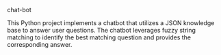 chat-bot

This Python project implements a chatbot that utilizes a JSON knowledge base to answer user questions. The chatbot leverages fuzzy string matching to identify the best matching question and provides the corresponding answer.
